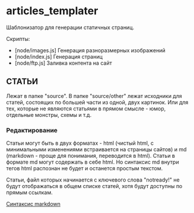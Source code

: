 # articles_templater

Шаблонизатор для генерации статичных страниц.

Скрипты:
- [node/images.js] Генерация разноразмерных изображений
- [node/index.js] Генерация страниц 
- [node/ftp.js] Заливка контента на сайт

## СТАТЬИ

Лежат в папке "source". В папке "source/other" лежат исходники для статей, состоящих по большей части из одной, двух картинок. Или для тех, которые не являются статьями в прямом смысле - юмор, отдельные монстры, схемы и т.д.

### Редактирование  

Статьи могут быть в двух форматах - html (чистый html, с минимальными изменениями встраивается на страницы сайтов) и md (markdown - проще для понимания, переводится в html). Статьи в формате md могут содержать в себе html. Но синтаксис md внутри тегов html распознан не будет и останется простым текстом.

Статьи, файл которых начинается с ключевого слова "notready!" не будут отображаться в общем списке статей, хотя будут доступны по прямым ссылкам.

[Синтаксис markdown](https://github.com/adam-p/markdown-here/wiki/Markdown-Cheatsheet)
